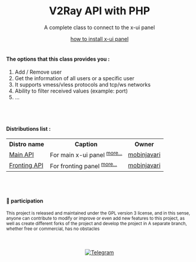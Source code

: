<div align="center">
  <h1>V2Ray API with PHP</h1>
  <p>A complete class to connect to the x-ui panel</p>
  <p><a href="documents/install">how to install x-ui panel</a><br><br>
</div>

<div align="left">
  <h4>The options that this class provides you :</h4>
  <ol>
    <li>Add / Remove user</li>
    <li>Get the information of all users or a specific user</li>
    <li>It supports vmess/vless protocols and tcp/ws networks</li>
    <li>Ability to filter received values (example: port)</li>
    <li>...</li>
  </ol>
</div><br><br>

<div>
    <h4>Distributions list :</h4>
    <table>
        <tr>
            <th>Distro name</th>
            <th>Caption</th>
            <th>Owner</th>
        </tr>
        <tr>
            <td><a href="class/xui_api.php">Main API</a></td>
            <td>For main x-ui panel <sup><a href="documents/example/xui_api.md">more...</a></sup></td>
            <td><a href="https://github.com/mobinjavari">mobinjavari</a></td>
        </tr>
        <tr>
            <td><a href="class/xui_fronting_tls_api.php">Fronting API</a></td>
            <td>For fronting panel <sup><a href="documents/example/xui_api.md">more...</a></sup></td>
            <td><a href="https://github.com/mobinjavari">mobinjavari</a></td>
        </tr>
    </table>
</div><br><br>

<div>
    <h4>🤝 participation</h4>
    <p><sub>This project is released and maintained under the GPL version 3 license, and in this sense, anyone can contribute to modify or improve or even add new features to this project, as well as create different forks of the project and develop the project in A separate branch, whether free or commercial, has no obstacles</sub></p>
</div><br><br>

<div align="center">
      <a href="https://t.me/mobinjavari" title="Telegram"><img alt="Telegram" src="https://img.shields.io/badge/-Telegram-252932?labelColor=4C8EDA&style=flat&logo=Telegram&logoColor=20232A"></a>
</div>
